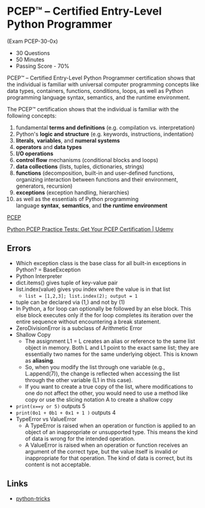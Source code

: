 # PCEP™ – Certified Entry-Level Python Programmer

(Exam PCEP-30-0x)

- 30 Questions
- 50 Minutes
- Passing Score - 70%

PCEP™ – Certified Entry-Level Python Programmer certification shows that the individual is familiar with universal computer programming concepts like data types, containers, functions, conditions, loops, as well as Python programming language syntax, semantics, and the runtime environment.

The PCEP™ certification shows that the individual is familiar with the following concepts:

1. fundamental **terms and definitions** (e.g. compilation vs. interpretation)
2. Python's **logic and structure** (e.g. keywords, instructions, indentation)
3. **literals**, **variables**, and **numeral systems**
4. **operators** and **data types**
5. **I/O operations**
6. **control flow** mechanisms (conditional blocks and loops)
7. **data collections** (lists, tuples, dictionaries, strings)
8. **functions** (decomposition, built-in and user-defined functions, organizing interaction between functions and their environment, generators, recursion)
9. **exceptions** (exception handling, hierarchies)
10. as well as the essentials of Python programming language **syntax**, **semantics**, and **the runtime environment**

[PCEP](https://pythoninstitute.org/pcep)

[Python PCEP Practice Tests: Get Your PCEP Certification \| Udemy](https://www.udemy.com/course/python-pcep-practice-tests-get-your-pcep-certification/)

## Errors

- Which exception class is the base class for all built-in exceptions in Python? = BaseException
- Python Interpreter
- dict.items() gives tuple of key-value pair
- list.index(value) gives you index where the value is in that list
	- `list = [1,2,3]; list.index(2); output = 1`
- tuple can be declared via (1,) and not by (1)
- In Python, a for loop can optionally be followed by an else block. This else block executes only if the for loop completes its iteration over the entire sequence without encountering a break statement.
- ZeroDivisionError is a subclass of Arithmetic Error
- Shallow Copy
	- The assignment L1 = L creates an alias or reference to the same list object in memory. Both L and L1 point to the exact same list; they are essentially two names for the same underlying object. This is known as **aliasing**.
	- So, when you modify the list through one variable (e.g., L.append(7)), the change is reflected when accessing the list through the other variable (L1 in this case).
	- If you want to create a true copy of the list, where modifications to one do not affect the other, you would need to use a method like copy or use the slicing notation A to create a shallow copy
- `print(x==y or 5)` outputs 5
- `print(0o1 + 0b1 + 0x1 + 1 )` outputs 4
- TypeError vs ValueError
	- A TypeError is raised when an operation or function is applied to an object of an inappropriate or unsupported type. This means the kind of data is wrong for the intended operation.
	- A ValueError is raised when an operation or function receives an argument of the correct type, but the value itself is invalid or inappropriate for that operation. The kind of data is correct, but its content is not acceptable.

## Links

- [python-tricks](python/advanced/python-tricks.md)
